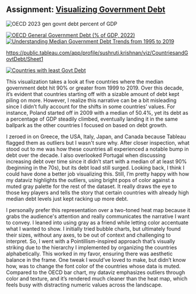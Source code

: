 ## Assignment: [Visualizing Government Debt](visualizing-government-debt)
![OECD 2023 gen govnt debt percent of GDP](https://github.com/user-attachments/assets/db988fbf-4881-4528-a110-17c3586daf42)

<div class='tableauPlaceholder' id='viz1730710905777' style='position:relative'>
    <noscript>
        <a href='#'>
            <img alt='OECD General Government Debt (% of GDP, 2022)' src='https:&#47;&#47;public.tableau.com&#47;static&#47;images&#47;OE&#47;OECD2022GDP&#47;OECDGeneralGovernmentDebtofGDP2022&#47;1_rss.png' style='border:none'/>
        </a>
    </noscript>
    <object class='tableauViz' style='display:none;'>
        <param name='host_url' value='https%3A%2F%2Fpublic.tableau.com%2F'/>
        <param name='embed_code_version' value='3'/>
        <param name='site_root' value=''/>
        <param name='name' value='OECD2022GDP&#47;OECDGeneralGovernmentDebtofGDP2022'/>
        <param name='tabs' value='no'/>
        <param name='toolbar' value='yes'/>
        <param name='static_image' value='https:&#47;&#47;public.tableau.com&#47;static&#47;images&#47;OE&#47;OECD2022GDP&#47;OECDGeneralGovernmentDebtofGDP2022&#47;1.png'/>
        <param name='animate_transition' value='yes'/>
        <param name='display_static_image' value='yes'/>
        <param name='display_spinner' value='yes'/>
        <param name='display_overlay' value='yes'/>
        <param name='display_count' value='yes'/>
        <param name='language' value='en-GB'/>
        <param name='filter' value='publish=yes'/>
    </object>
</div>

<div class='tableauPlaceholder' id='viz1730716534124' style='position:relative'>
    <noscript>
        <a href='#'>
            <img alt='Understanding Median Government Debt Trends from 1995 to 2019' src='https:&#47;&#47;public.tableau.com&#47;static&#47;images&#47;Un&#47;UnderstandingMedianGovernmentDebtTrendsfrom1995to2019&#47;MedianGenGovtDebt90&#47;1_rss.png' style='border:none'/>
        </a>
    </noscript>
    <object class='tableauViz' style='display:none;'>
        <param name='host_url' value='https%3A%2F%2Fpublic.tableau.com%2F'/>
        <param name='embed_code_version' value='3'/>
        <param name='site_root' value=''/>
        <param name='name' value='UnderstandingMedianGovernmentDebtTrendsfrom1995to2019&#47;MedianGenGovtDebt90'/>
        <param name='tabs' value='no'/>
        <param name='toolbar' value='yes'/>
        <param name='static_image' value='https:&#47;&#47;public.tableau.com&#47;static&#47;images&#47;Un&#47;UnderstandingMedianGovernmentDebtTrendsfrom1995to2019&#47;MedianGenGovtDebt90&#47;1.png'/>
        <param name='animate_transition' value='yes'/>
        <param name='display_static_image' value='yes'/>
        <param name='display_spinner' value='yes'/>
        <param name='display_overlay' value='yes'/>
        <param name='display_count' value='yes'/>
        <param name='language' value='en-GB'/>
        <param name='filter' value='publish=yes'/>
    </object>
</div>


https://public.tableau.com/app/profile/sushruti.krishnan/viz/CountriesandGovtDebt/Sheet1 


<div class='tableauPlaceholder' id='viz1738362538909' style='position: relative'><noscript><a href='#'><img alt='Countries with least Govt Debt ' src='https:&#47;&#47;public.tableau.com&#47;static&#47;images&#47;Co&#47;CountrieswithleastGovtDebt&#47;CountrieswithleastGovtDebt&#47;1_rss.png' style='border: none' /></a></noscript><object class='tableauViz'  style='display:none;'><param name='host_url' value='https%3A%2F%2Fpublic.tableau.com%2F' /> <param name='embed_code_version' value='3' /> <param name='site_root' value='' /><param name='name' value='CountrieswithleastGovtDebt&#47;CountrieswithleastGovtDebt' /><param name='tabs' value='no' /><param name='toolbar' value='yes' /><param name='static_image' value='https:&#47;&#47;public.tableau.com&#47;static&#47;images&#47;Co&#47;CountrieswithleastGovtDebt&#47;CountrieswithleastGovtDebt&#47;1.png' /> <param name='animate_transition' value='yes' /><param name='display_static_image' value='yes' /><param name='display_spinner' value='yes' /><param name='display_overlay' value='yes' /><param name='display_count' value='yes' /><param name='language' value='en-US' /><param name='filter' value='publish=yes' /></object></div>                <script type='text/javascript'>                    var divElement = document.getElementById('viz1738362538909');                    var vizElement = divElement.getElementsByTagName('object')[0];                    vizElement.style.width='100%';vizElement.style.height=(divElement.offsetWidth*0.75)+'px';                    var scriptElement = document.createElement('script');                    scriptElement.src = 'https://public.tableau.com/javascripts/api/viz_v1.js';                    vizElement.parentNode.insertBefore(scriptElement, vizElement);                </script>

This visualization takes a look at five countries where the median government debt hit 90% or greater from 1999 to 2019. Over this decade, it’s evident that countries starting off with a sizable amount of debt kept piling on more. However, I realize this narrative can be a bit misleading since I didn’t fully account for the shifts in some countries’ values. For instance, Poland started off in 2009 with a median of 50.4%, yet its debt as a percentage of GDP steadily climbed, eventually landing it in the same ballpark as the other countries I focused on based on debt growth.

I zeroed in on Greece, the USA, Italy, Japan, and Canada because Tableau flagged them as outliers but I wasn't sure why. After closer inspection, what stood out to me was how these countries all experienced a notable bump in debt over the decade. I also overlooked Portugal when discussing increasing debt over time since it didn’t start with a median of at least 90% (beginning in the 70s), but its debt load still surged. Looking back, I think I could have done a better job visualizing this. Still, I’m pretty happy with how my dataviz highlights the outliers, using bright pops of color against a muted gray palette for the rest of the dataset. It really draws the eye to those key players and tells the story that certain countries with already high median debt levels just kept racking up more debt.

I personally prefer this representation over a two-toned heat map because it grabs the audience's attention and really communicates the narrative I want to convey. I leaned into using gray as a friend while letting color accentuate what I wanted to show. I initially tried bubble charts, but ultimately found their sizes, without any axes, to be out of context and challenging to interpret. So, I went with a Pointillism-inspired approach that’s visually striking due to the hierarchy I implemented by organizing the countries alphabetically. This worked in my favor, ensuring there was aesthetic balance in the frame. One tweak I would’ve loved to make, but didn’t know how, was to change the font color of the countries whose data is muted. Compared to the OECD bar chart, my dataviz emphasizes outliers through color and texture, and it’s rendered much cleaner than the heat map, which feels busy with distracting numeric values across the landscape.
